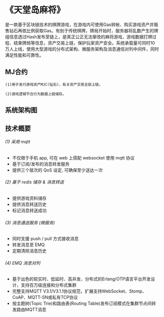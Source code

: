 # 《天堂岛麻将》

是一款基于区块链技术的棋牌游戏，在游戏内可使用Gas转帐、购买游戏资产并贩售钻石再依比例获取Gas。有别于传统棋牌，牌局开始时，服务器将乱数产生的牌组信息透过Hash发布至链上，是真正公正无法窜改的麻将游戏，游戏数据打牌过程、结束牌局等信息，资产交易上链，保护玩家资产安全。系统承载量可同时10万人上线，使用大型游戏的分布式架构、微服务架构及消息通信对列中间件，同时满足性能和可靠性。

## MJ合约

    (1)用于发行游戏资产MJC(钻石)，有关资产交易全部上链。

    (2)游戏逻辑节合行为数据上链储存。
	
## 系统架构图


## 技术概要

###### (1) 采用 mqtt
* 不仅限于手机 app, 可在 web 上搭配 websocket 使用 mqtt 协议
* 基于订阅/发布的消息转发服务
* 提供三个层次的 QoS 设定, 可确保至少送达一次


###### (2) 基于 redis 储存 & 消息转送
* 提供游戏资料储存
* 提供消息转送历史
* 标记消息转送成功


###### (3) 消息通送服务 (微服务)
* 同时支援 push / pull 方式接收消息
* 转发消息至 EMQ
* 定期清除消息历史


###### (4) EMQ 消息对列
* 基于出色的软实时、低延时、高并发、分布式的Erlang/OTP语言平台开发设计，支持百万级连接和分布式集群
* 完整支持MQTT V3.1/V3.1.1协议规范，扩展支持WebSocket、Stomp、CoAP、MQTT-SN或私有TCP协议
* 按主题树(Topic Trie)和路由表(Routing Table)发布订阅模式在集群节点间转发路由MQTT消息


